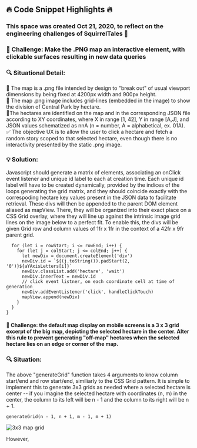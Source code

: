 ## :fire: Code Snippet Highlights :fire:

### This space was created Oct 21, 2020, to reflect on the engineering challenges of SquirrelTales :memo:

### :triangular_flag_on_post: Challenge: Make the .PNG map an interactive element, with clickable surfaces resulting in new data queries

### :mag: Situational Detail: 
:pushpin: The map is a .png file intended by design to "break out" of usual viewport dimensions by being fixed at 4200px width and 900px height.  
:pushpin: The map .png image includes grid-lines (embedded in the image) to show the division of Central Park by hectare.  
:pushpin:The hectares are identified on the map and in the corresponding JSON file according to XY coordinates, where X in range \[1, 42], Y in range \[A,J], and JSON values schematized as nnA (n = number, A = alphabetical, ex. 01A).  
:white_check_mark: The objective UX is to allow the user to click a hectare and fetch a random story scoped to that selected hectare, even though there is no interactivity presented by the static .png image. 

### :bulb: Solution:
Javascript should generate a matrix of elements, associating an onClick event listener and unique id label to each at creation time.  Each unique id label will have to be created dynamically, provided by the indices of the loops generating the grid matrix, and they should coincide exactly with the correspoding hectare key values present in the JSON data to facilitate retrieval.
These divs will then be appended to the parent DOM element aliased as mapView.  There, they will be organized into their exact place on a CSS Grid overlay, where they will line up against the intrinsic image grid lines on the image below to a perfect fit.  To enable this, the divs will be given Grid row and column values of 1fr x 1fr in the context of a 42fr x 9fr parent grid.  

```function generateGrid(colStart: number, colEnd: number, rowStart: number, rowEnd:number) {
  for (let i = rowStart; i <= rowEnd; i++) {
    for (let j = colStart; j <= colEnd; j++) {
      let newDiv = document.createElement('div')
      newDiv.id = `${(j.toString()).padStart(2, '0')}${aYAxisLetters[i]}`
      newDiv.classList.add('hectare', 'wait')
      newDiv.innerText = newDiv.id
      // click event listner, on each coordinate cell at time of generation
      newDiv.addEventListener('click', handleClickTouch)
      mapView.append(newDiv)
    }
  }
}
```
#### :triangular_flag_on_post: Challenge: the default map display on mobile screens is a 3 x 3 grid excerpt of the big map, depicting the selected hectare in the center.  Alter this rule to prevent generating "off-map" hectares when the selected hectare lies on an edge or corner of the map.

### :mag: Situation:
The above "generateGrid" function takes 4 arguments to know column start/end and row start/end, similiarly to the CSS Grid pattern.  It is simple to implement this to generate 3x3 grids as needed where a selected hectare is center -- if you imagine the selected hectare with coordinates (n, m) in the center, the column to its left will be n - 1 and the column to its right will be n + 1.  

```
generateGrid(n - 1, n + 1, m - 1, m + 1)
 ```
 ![3x3 map grid](https://i.imgur.com/QjeQ9iD.png)
 
 However, 
 
 
 






